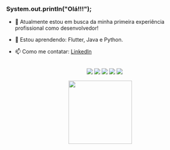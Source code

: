### System.out.println("Olá!!!");  


- 🔭 Atualmente estou em busca da minha primeira experiência profissional como desenvolvedor!
- 🌱 Estou aprendendo: Flutter, Java e Python.
- 📫 Como me contatar: [LinkedIn](https://www.linkedin.com/in/gabrielcmrezende/)


  <div align="center" align="center" style="display: inline_block"><br>
  <a href="https://github.com/mourarezendecas/web-studies" target="_blank"><img src="https://img.shields.io/badge/JavaScript-323330?style=for-the-badge&logo=javascript&logoColor=F7DF1E" target="_blank"></a>
  <a href="https://github.com/mourarezendecas/web-studies" target="_blank"><img src="https://img.shields.io/badge/HTML5-E34F26?style=for-the-badge&logo=html5&logoColor=white" target="_blank"></a>
  <a href="https://github.com/mourarezendecas/web-studies" target="_blank"><img src="https://img.shields.io/badge/CSS3-1572B6?style=for-the-badge&logo=css3&logoColor=whit"></a>
  <a href="https://github.com/mourarezendecas/python-studies" target="_blank"><img src="https://img.shields.io/badge/Python-3776AB?style=for-the-badge&logo=python&logoColor=white"></a>
  <a href="https://github.com/mourarezendecas/java-studies" target="_blank"><img src="https://img.shields.io/badge/Java-ED8B00?style=for-the-badge&logo=java&logoColor=white"></a>
 

</div>

<div align="center">
  <a href="https://github.com/mourarezendecas">
  
  <img height="170em" src="https://github-readme-stats.vercel.app/api/top-langs/?username=mourarezendecas&layout=compact&langs_count=7&theme=calm"/>
</div>
  

